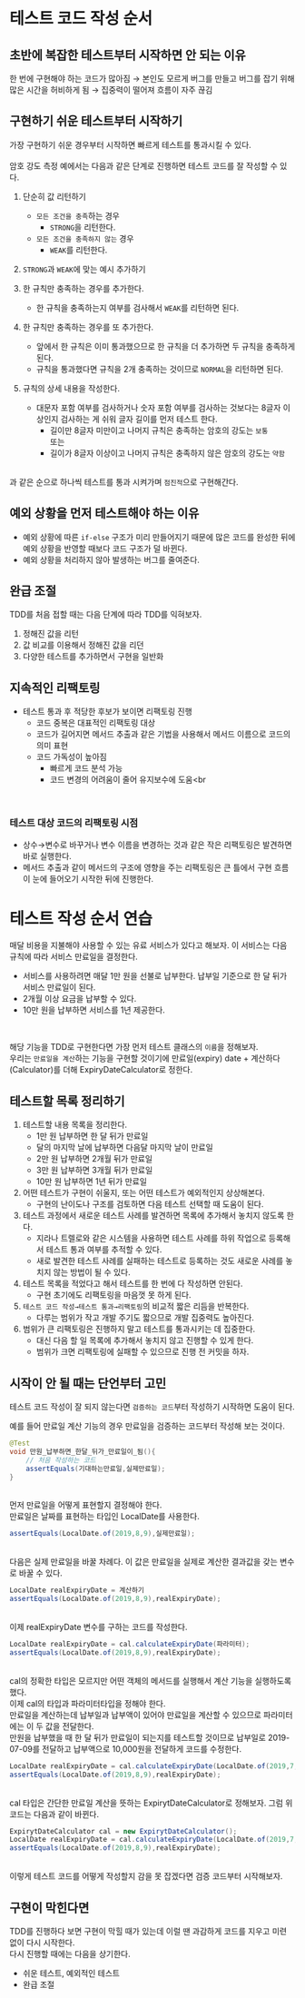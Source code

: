 # 테스트 코드 작성 순서
## 초반에 복잡한 테스트부터 시작하면 안 되는 이유
한 번에 구현해야 하는 코드가 많아짐 → 본인도 모르게 버그를 만들고 버그를 잡기 위해 많은 시간을 허비하게 됨 → 집중력이 떨어져 흐름이 자주 끊김

## 구현하기 쉬운 테스트부터 시작하기
가장 구현하기 쉬운 경우부터 시작하면 빠르게 테스트를 통과시킬 수 있다. <br>
<br>암호 강도 측정 예에서는 다음과 같은 단계로 진행하면 테스트 코드를 잘 작성할 수 있다. 
1. 단순히 값 리턴하기
   * `모든 조건을 충족`하는 경우
     * `STRONG`을 리턴한다.
   * `모든 조건을 충족하지 않는` 경우
     * `WEAK`를 리턴한다.

2. `STRONG`과 `WEAK`에 맞는 예시 추가하기
3. 한 규칙만 충족하는 경우를 추가한다.
   * 한 규칙을 충족하는지 여부를 검사해서 `WEAK`를 리턴하면 된다. 
4. 한 규칙만 충족하는 경우를 또 추가한다.
    * 앞에서 한 규칙은 이미 통과했으므로 한 규칙을 더 추가하면 두 규칙을 충족하게 된다.
    * 규칙을 통과했다면 규칙을 2개 충족하는 것이므로 `NORMAL`을 리턴하면 된다. 
5. 규칙의 상세 내용을 작성한다. 
    * 대문자 포함 여부를 검사하거나 숫자 포함 여부를 검사하는 것보다는 8글자 이상인지 검사하는 게 쉬워 글자 길이를 먼저 테스트 한다. 
      * 길이만 8글자 미만이고 나머지 규칙은 충족하는 암호의 강도는 `보통`
        <br>또는
      * 길이가 8글자 이상이고 나머지 규칙은 충족하지 않은 암호의 강도는 `약함`
<br><br>

과 같은 순으로 하나씩 테스트를 통과 시켜가며 `점진적`으로 구현해간다. 

## 예외 상황을 먼저 테스트해야 하는 이유
* 예외 상황에 따른 `if-else` 구조가 미리 만들어지기 때문에 많은 코드를 완성한 뒤에 예외 상황을 반영할 때보다 코드 구조가 덜 바뀐다. 
* 예외 상황을 처리하지 않아 발생하는 버그를 줄여준다. 

## 완급 조절
TDD를 처음 접할 때는 다음 단계에 따라 TDD를 익혀보자.
1. 정해진 값을 리턴
2. 값 비교를 이용해서 정해진 값을 리던
3. 다양한 테스트를 추가하면서 구현을 일반화

## 지속적인 리팩토링
* 테스트 통과 후 적당한 후보가 보이면 리팩토링 진행
  * 코드 중복은 대표적인 리팩토링 대상
  * 코드가 길어지면 메서드 추출과 같은 기법을 사용해서 메서드 이름으로 코드의 의미 표현
  * 코드 가독성이 높아짐
    * 빠르게 코드 분석 가능
    * 코드 변경의 어려움이 줄어 유지보수에 도움<br
<br>

### 테스트 대상 코드의 리팩토링 시점
* 상수→변수로 바꾸거나 변수 이름을 변경하는 것과 같은 작은 리팩토링은 발견하면 바로 실행한다.
* 메서드 추출과 같이 메서드의 구조에 영향을 주는 리팩토링은 큰 틀에서 구현 흐름이 눈에 들어오기 시작한 뒤에 진행한다. 

# 테스트 작성 순서 연습
매달 비용을 지불해야 사용할 수 있는 유료 서비스가 있다고 해보자. 이 서비스는 다음 규칙에 따라 서비스 만료일을 결정한다. 
* 서비스를 사용하려면 매달 1만 원을 선불로 납부한다. 납부일 기준으로 한 달 뒤가 서비스 만료일이 된다.
* 2개월 이상 요금을 납부할 수 있다.
* 10만 원을 납부하면 서비스를 1년 제공한다. 
<br>

해당 기능을 TDD로 구현한다면 가장 먼저 테스트 클래스의 `이름`을 정해보자. <br>
우리는 `만료일을 계산`하는 기능을 구현할 것이기에 만료일(expiry) date + 계산하다(Calculator)를 더해 ExpiryDateCalculator로 정한다. 

## 테스트할 목록 정리하기
1. 테스트할 내용 목록을 정리한다. 
   * 1만 원 납부하면 한 달 뒤가 만료일
   * 달의 마지막 날에 납부하면 다음달 마지막 날이 만료일
   * 2만 원 납부하면 2개월 뒤가 만료일
   * 3만 원 납부하면 3개월 뒤가 만료일
   * 10만 원 납부하면 1년 뒤가 만료일
2. 어떤 테스트가 구현이 쉬울지, 또는 어떤 테스트가 예외적인지 상상해본다. 
    * 구현의 난이도나 구조를 검토하면 다음 테스트 선택할 때 도움이 된다. 
3. 테스트 과정에서 새로운 테스트 사례를 발견하면 목록에 추가해서 놓치지 않도록 한다. 
    * 지라나 트렐로와 같은 시스템을 사용하면 테스트 사례를 하위 작업으로 등록해서 테스트 통과 여부를 추적할 수 있다. 
    * 새로 발견한 테스트 사례를 실패하는 테스트로 등록하는 것도 새로운 사례를 놓치지 않는 방법이 될 수 있다. 
4. 테스트 목록을 적었다고 해서 테스트를 한 번에 다 작성하면 안된다. 
    * 구현 초기에도 리팩토링을 마음껏 못 하게 된다. 
5. `테스트 코드 작성→테스트 통과→리팩토링`의 비교적 짧은 리듬을 반복한다.
    * 다루는 범위가 작고 개발 주기도 짧으므로 개발 집중력도 높아진다.
6. 범위가 큰 리팩토링은 진행하지 말고 테스트를 통과시키는 데 집중한다. 
    * 대신 다음 할 일 목록에 추가해서 놓치지 않고 진행할 수 있게 한다. 
    * 범위가 크면 리팩토링에 실패할 수 있으므로 진행 전 커밋을 하자. 
## 시작이 안 될 때는 단언부터 고민
테스트 코드 작성이 잘 되지 않는다면 `검증하는 코드`부터 작성하기 시작하면 도움이 된다. <br>

예를 들어 만료일 계산 기능의 경우 만료일을 검증하는 코드부터 작성해 보는 것이다. 

````java
@Test
void 만원_납부하면_한달_뒤가_만료일이_됨(){
    // 처음 작성하는 코드
    assertEquals(기대하는만료일,실제만료일);
}
````
<br>
먼저 만료일을 어떻게 표현할지 결정해야 한다. <br>
만료일은 날짜를 표현하는 타입인 LocalDate를 사용한다. 

````java
assertEquals(LocalDate.of(2019,8,9),실제만료일);
````

<br>
다음은 실제 만료일을 바꿀 차례다. 이 값은 만료일을 실제로 계산한 결과값을 갖는 변수로 바꿀 수 있다. 

````java
LocalDate realExpiryDate = 계산하기
assertEquals(LocalDate.of(2019,8,9),realExpiryDate);
````
<br>
이제 realExpiryDate 변수를 구하는 코드를 작성한다. 

````java
LocalDate realExpiryDate = cal.calculateExpiryDate(파라미터);
assertEquals(LocalDate.of(2019,8,9),realExpiryDate);
````
<br>
cal의 정확한 타입은 모르지만 어떤 객체의 메서드를 실행해서 계산 기능을 실행하도록 했다. <br>
이제 cal의 타입과 파라미터타입을 정해야 한다.<br>
만료일을 계산하는데 납부일과 납부액이 있어야 만료일을 계산할 수 있으므로 파라미터에는 이 두 값을 전달한다. <br>
만원을 납부했을 때 한 달 뒤가 만료일이 되는지를 테스트할 것이므로 납부일로 2019-07-09를 전달하고 납부액으로 10,000원을 전달하게 코드를 수정한다. 

````java
LocalDate realExpiryDate = cal.calculateExpiryDate(LocalDate.of(2019,7,9),10_000);
assertEquals(LocalDate.of(2019,8,9),realExpiryDate);
````
<br>
cal 타입은 간단한 만료일 계산을 뜻하는 ExpirytDateCalculator로 정해보자. 그럼 위 코드는 다음과 같이 바뀐다.

````java
ExpirytDateCalculator cal = new ExpirytDateCalculator();
LocalDate realExpiryDate = cal.calculateExpiryDate(LocalDate.of(2019,7,9),10_000);
assertEquals(LocalDate.of(2019,8,9),realExpiryDate);
````
<br>
이렇게 테스트 코드를 어떻게 작성할지 감을 못 잡겠다면 검증 코드부터 시작해보자.

## 구현이 막힌다면
TDD를 진행하다 보면 구현이 막힐 때가 있는데 이럴 땐 과감하게 코드를 지우고 미련 없이 다시 시작한다. <br>
다시 진행할 때에는 다음을 상기한다.
* 쉬운 테스트, 예외적인 테스트
* 완급 조절
